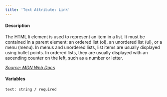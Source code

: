 ```yaml
---
title: 'Text Attribute: Link'
---
```

#### Description
The HTML li element is used to represent an item in a list. It must be contained in a parent element: an ordered list (ol), an unordered list (ul), or a menu (menu). In menus and unordered lists, list items are usually displayed using bullet points. In ordered lists, they are usually displayed with an ascending counter on the left, such as a number or letter.

*[Source: MDN Web Docs](https://developer.mozilla.org/en-US/docs/Web/HTML/Element/li)*

#### Variables
~~~
text: string / required
~~~

